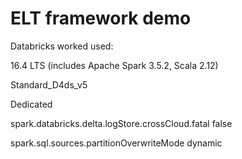 # ELT framework demo
Databricks worked used: 

16.4 LTS (includes Apache Spark 3.5.2, Scala 2.12)

Standard_D4ds_v5

Dedicated

spark.databricks.delta.logStore.crossCloud.fatal false

spark.sql.sources.partitionOverwriteMode dynamic